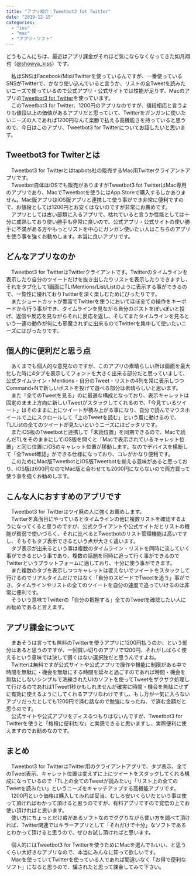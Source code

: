 ```yaml
---
title: "アプリ紹介：Tweetbot3 fot Twitter"
date: "2019-12-15"
categories: 
  - "ios"
  - "mac"
  - "アプリ・ソフト"
---
```


どうもこんにちは、最近はアプリ課金がそれほど気にならなくなってきた如月翔也（[@showya\_kiss](http://twitter.com/showya_kiss)）です。  
  
　私はSNSはFacebook/Mixi/Twitterを使っているんですが、一番使っているSNSがTwitterで、かなり使い込んでいると言うか、リストの全Tweetを読みたいニーズで使っているので公式アプリ・公式サイトでは性能が足りず、Macのアプリの[Tweetbot3 fot Twitter](https://apps.apple.com/jp/app/tweetbot-3-for-twitter/id1384080005?mt=12)を使っています。  
　このTweetbot3 for Twitter、1200円のアプリなのですが、値段相応と言うよりも値段以上の価値があるアプリだと思っていて、Twitterをガンガンに使いたいニーズの人であれば1200円なんて楽勝で払える高機能さを持っていると思うので、今日はこのアプリ、Tweetbot3 for Twitterについてお話したいと思います。  

## Tweetbot3 for Twiterとは

　Tweetbot3 for Twitterとはtapbots社の販売するMac用Twitterクライアントアプリです。  
　Tweetbot自体はiOSでも販売がありますがTweetbot3 fot TwitterはMac専用のアプリであり、MacでTweetbotを使うにはApp Storeで購入するしかありません。Mac版アプリはiOS版アプリと連携して使う事ができ非常に便利ですので、お値段としては1200円とお安くはないのですが非常にお薦めです。  
　アプリとしては古い部類に入るアプリで、枯れていると言うか性能としては十分に成熟しており使い勝手も非常に良いので、公式アプリ・公式サイトの使い勝手に不満がある方やもっとリストを中心にガンガン使いたい人はこちらのアプリを使う事を強くお勧めします。本当に良いアプリです。  

## どんなアプリなのか

　Tweetbot3 for TwitterはTwitterクライアントです。Twitterのタイムラインを表示したり自分のツイートだけを抜き出したりリストを表示したりできますし、それをタブ化して1画面にTL/Mentions/List/Listのように表示する事ができるので、一覧性に優れておりTwitterを深く楽しむためにぴったりです。  
　またショートカットが豊富でTwitterを使うにおいてほぼ全ての操作をキーボードから行う事ができ、タイムラインを見ながら自分のポストをぽいぽいと投げ、返信や反応を見ながらそれに反応を返し、そしてまたタイムラインを見るという一連の動作が何にも邪魔されずに出来るのでTwitterを集中して使いたいニーズにはぴったりです。  

## 個人的に便利だと思う点

　あくまでも個人的な意見なのですが、このアプリの素晴らしい所は画面を最大化した時に4タブを表示してフォントを大きく出来る部分だと思っていまして、公式タイムライン・Mentions・自分のTweet・リストの4列を常に表示しつつCommand+Nで新しいポストを投げて遊べる部分は素晴らしいと思います。  
　また「全てのTweetを見る」のに最適な構成となっており、表示キャレットは固定のまま上方向に新しいTweetがスタックしてくれるので、「今見ているツイート」はそのままに上にツイートが積み上がる事になり、自分で読んでマウスホイールで上にスクロールして「上のTweetを読む」という風に動けるので、TL/Listの全てのツイートが見たいというニーズにはピッタリです。  
　またiOS版のTweetbotと連携して「未読位置」を同期できるので、Macで読んだTLをそのままにしてiOS版を開くと「Macで表示されているキャレット位置」と同じ位置にiOSのキャレット位置が移動します。なのでデバイスを横断して「全Tweet確認」ができる仕様になっており、コレがかなり便利です。  
　このためにMac版TweetbotとiOS版Tweetbotを揃える意味があると思っており、iOS版は600円なのでMac版と合わせても2000円にならないので両方買って使う事を強くお勧めします。  

## こんな人におすすめのアプリです

　Tweetbot3 for Twitterはツイ廃の人に強くお薦めします。  
　Twitterを真面目にやっているとタイムラインの他に複数リストを確認するようになってくると思うのですが、公式クライアントや公式サイトだとリストの機能が貧弱で使いづらく、それに比べるとTweetbotのリスト管理機能は高いですし、そもそもタブ表示できるという点が大きく違います。  
　タブ表示が出来るという事は複数のタイムライン・リストを同時に流していく事ができるという事であり、複数の話題を同時に追って行く事ができるのでTwitterというプラットフォームに適しており、十分に使う事ができます。  
　また複数のタブを表示しつつキャレットは変えないでツイートをスタックして行けるのでリアルタイムだけではなく「自分のスピードでTweetを追う」事ができ、タイムラインやリストの全てのツイートを自分の速度で追っていけるのは非常に便利です。  
　そういう意味でTwitterの「自分の把握する」全てのTweetを確認したい人にお勧めであると言えます。  

## アプリ課金について

　まあそうは言っても無料のTwitterを使うアプリに1200円払うのか、という部分はあると思うのですが、一回買い切りのアプリで1200円、それがしばらく使えるという意味では決して弱くはない選択肢だと思うんですよね。  
　Twitterは無料ですが公式サイトや公式アプリで操作や機能に制限がある中で時間を無駄に・機会を無駄にする時間を延々と過ごすのであれば時間・機会を無駄にしないシンプルで洗練されたUIのソフトを使ってTweetをザクザク処理して行けるのであれば1Tweet1秒かもしれませんが確実に時間・機会を無駄にせずに有効に使えるようにしてくれるアプリなわけですし、もし万が一気に入らないアプリだったとしても1200円で済む話なので勉強になったね、で済む金額だと思うのです。  
　公式サイトや公式アプリをディスるつもりはないんですが、Tweetbot3 for Twitterを使うと「格段に便利だな」と実感できると思いますし、実際便利に使えますのでお勧めなのです。  

## まとめ

　Tweetbot3 for TwitterはTwitter用のクライアントアプリで、タブ表示、全てのTweet表示、キャレット位置は変えずに上にツイートをスタックしてくれる構成になっているので「TL上の全てのTweetが読みたい」「リスト上の全てのTweetを読みたい」というニーズをキャッチアップする高機能アプリです。  
　1200円という価格は購入してみれば妥当、むしろ安いくらいだという事は使って頂ければわかって頂けると思うのですが、有料アプリですので覚悟の上でお使い頂ければと思います。  
　使い方にちょっとだけ癖があるソフトなのでググりながら使い方を調べて頂ければ、Twitter関連ではキラーアプリとして「それだけで十分」なソフトであるとわかって頂けると思うので、ぜひお試し頂ければと思います。  
  
　個人的にはTweetbot3 for Twitterを使うためにMacを選んでもいい、と思うくらい大好きなアプリなので、本当にみんなに知って欲しいです。  
　Macを使っていてTwitterを使っている人であれば間違いなく「お得で便利なソフト」になると思うので、騙されたと思って課金してみて下さい。
